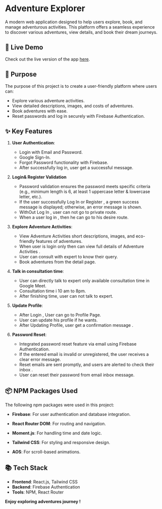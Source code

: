 
# Adventure Explorer

A modern web application designed to help users explore, book, and manage adventurous activities. This platform offers a seamless experience to discover various adventures, view details, and book their dream journeys.


## 🚀 Live Demo
Check out the live version of the app [here](https://blue-depths-auth.web.app/).


## 🎯 Purpose
The purpose of this project is to create a user-friendly platform where users can:
- Explore various adventure activities.
- View detailed descriptions, images, and costs of adventures.
- Book adventures with ease.
- Reset passwords and log in securely with Firebase Authentication.

## ✨ Key Features
1. **User Authentication**:
   - Login with Email and Password.
   - Google Sign-In.
   - Forgot Password functionality with Firebase.
   - After successfully log in, user get a successful message.

2. **Login& Register Validation**
   - Password validation ensures the password meets specific criteria (e.g., minimum length is 6, at least 1 uppercase letter & lowercase letter, etc.).
   - If the user successfully Log In or Register , a green success message is displayed; otherwise, an error message is shown.
   - WithOut Log In , user can not go to private route.
   - When a user log in , then he can go to his desire route.
   
3. **Explore Adventure Activities**:
   - View Adventure Activities short  descriptions, images, and eco-friendly features of adventures.
   - When user is login only then can view  full details of Adventure Activities .
   - User can consult with expert to know their query.
   - Book adventures  from the detail page.

4. **Talk in consultation time**:
   - User can directly talk to expert only available consultation time in Google Meet.
   - Consultation time i 10 am to 8pm.
   - After finishing time, user can not talk to expert.

5. **Update Profile**:
   - After Login , User can go to Profile Page.
   - User can update his profile if he wants.
   - After Updating Profile, user get a confirmation message .  

6. **Password Reset**:
   - Integrated password reset feature via email using Firebase Authentication.
   - If the entered email is invalid or unregistered, the user receives a clear error message.
   - Reset emails are sent promptly, and users are alerted to check their inbox .
   - User can reset their password from email inbox message.

## 📦 NPM Packages Used
The following npm packages were used in this project:
- **Firebase**: For user authentication and database integration.
 
- **React Router DOM**: For routing and navigation.
  
- **Moment.js**: For handling time and date logic.
  
- **Tailwind CSS**: For styling and responsive design.

- **AOS**: For scroll-based animations.  

## 📚 Tech Stack
- **Frontend**: React.js, Tailwind CSS
- **Backend**: Firebase Authentication
- **Tools**: NPM, React Router

  
**Enjoy exploring adventures journey !**
